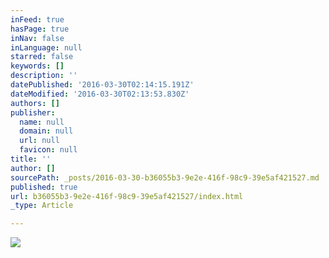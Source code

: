 ```yaml
---
inFeed: true
hasPage: true
inNav: false
inLanguage: null
starred: false
keywords: []
description: ''
datePublished: '2016-03-30T02:14:15.191Z'
dateModified: '2016-03-30T02:13:53.830Z'
authors: []
publisher:
  name: null
  domain: null
  url: null
  favicon: null
title: ''
author: []
sourcePath: _posts/2016-03-30-b36055b3-9e2e-416f-98c9-39e5af421527.md
published: true
url: b36055b3-9e2e-416f-98c9-39e5af421527/index.html
_type: Article

---
```

![](https://the-grid-user-content.s3-us-west-2.amazonaws.com/ce840dd0-f01a-4d8a-b813-1344c8fabb05.png)